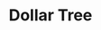 ---
title: "Dollar Tree"
url: /orlando/dollar-tree-south-orange-blossom-trail/
shop: variety store
---